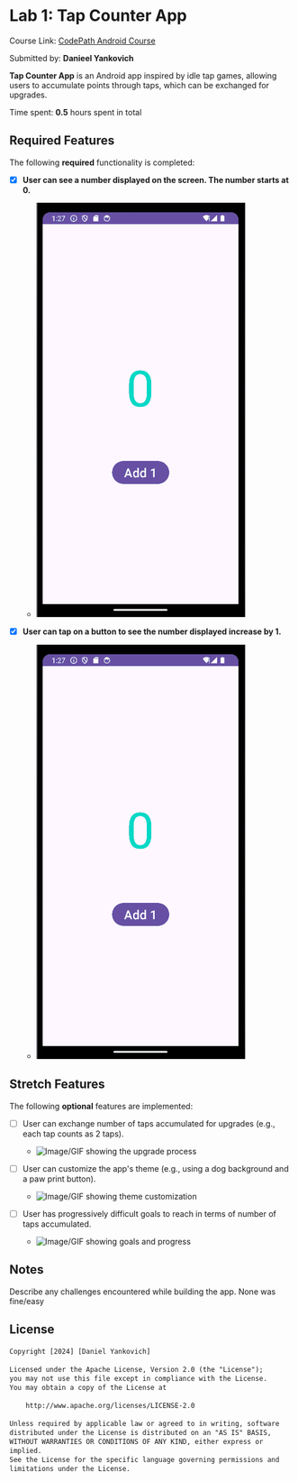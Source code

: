 # Lab 1: Tap Counter App

Course Link: [CodePath Android Course](https://courses.codepath.org/courses/and102/unit/1#!labs)

Submitted by: **Danieel Yankovich**

**Tap Counter App** is an Android app inspired by idle tap games, allowing users to accumulate points through taps, which can be exchanged for upgrades.

Time spent: **0.5** hours spent in total

## Required Features

The following **required** functionality is completed:

- [x] **User can see a number displayed on the screen. The number starts at 0.**
    - ![Image/GIF showing the initial display of the number](TapCounter.gif) <!-- Replace this link with your actual image/GIF link -->

- [x] **User can tap on a button to see the number displayed increase by 1.**
    - ![Image/GIF showing the number increase on button tap](TapCounter.gif) <!-- Replace this link with your actual image/GIF link -->

## Stretch Features

The following **optional** features are implemented:

- [ ] User can exchange number of taps accumulated for upgrades (e.g., each tap counts as 2 taps).
    - ![Image/GIF showing the upgrade process](http://i.imgur.com/link/to/your/gif/file.gif) <!-- Replace this link with your actual image/GIF link -->

- [ ] User can customize the app's theme (e.g., using a dog background and a paw print button).
    - ![Image/GIF showing theme customization](http://i.imgur.com/link/to/your/gif/file.gif) <!-- Replace this link with your actual image/GIF link -->

- [ ] User has progressively difficult goals to reach in terms of number of taps accumulated.
    - ![Image/GIF showing goals and progress](http://i.imgur.com/link/to/your/gif/file.gif) <!-- Replace this link with your actual image/GIF link -->

## Notes

Describe any challenges encountered while building the app. <!-- Replace this with your specific challenges and experiences -->
None was fine/easy
## License

    Copyright [2024] [Daniel Yankovich]

    Licensed under the Apache License, Version 2.0 (the "License");
    you may not use this file except in compliance with the License.
    You may obtain a copy of the License at

        http://www.apache.org/licenses/LICENSE-2.0

    Unless required by applicable law or agreed to in writing, software
    distributed under the License is distributed on an "AS IS" BASIS,
    WITHOUT WARRANTIES OR CONDITIONS OF ANY KIND, either express or implied.
    See the License for the specific language governing permissions and
    limitations under the License.